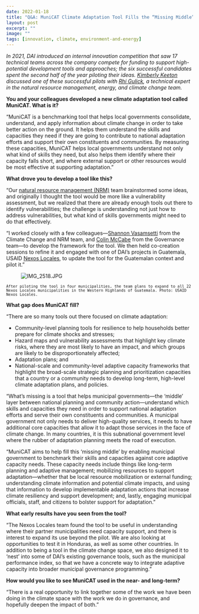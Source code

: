 ```yaml
---
date: 2022-01-18
title: "Q&A: MuniCAT Climate Adaptation Tool Fills the “Missing Middle”"
layout: post
excerpt: ""
image: ""
tags: [innovation, climate, environment-and-energy]
---
```

<p><em>In 2021, DAI introduced an internal innovation competition that saw 17 technical teams across the company compete for funding to support high-potential development tools and approaches; the six successful candidates spent the second half of the year piloting their ideas. <a href="https://www.linkedin.com/in/kimberlyekeeton/">Kimberly Keeton</a> discussed one of these successful pilots with <a href="https://www.dai.com/who-we-are/our-team/rhiannon-gulick">Rhi Gulick</a>, a technical expert in the natural resource management, energy, and climate change team.</em></p><p><strong>You and your colleagues developed a new climate adaptation tool called MuniCAT. What is it?</strong></p><p>“MuniCAT is a benchmarking tool that helps local governments consolidate, understand, and apply information about climate change in order to take better action on the ground. It helps them understand the skills and capacities they need if they are going to contribute to national adaptation efforts and support their own constituents and communities. By measuring these capacities, MuniCAT helps local governments understand not only what kind of skills they need, but also helps them identify where their capacity falls short, and where external support or other resources would be most effective at supporting adaptation.”</p><p><strong>What drove you to develop a tool like this?</strong></p><p>“Our <a href="https://www.dai.com/our-work/solutions/environment-solutions/natural-resource-management">natural resource management (NRM)</a> team brainstormed some ideas, and originally I thought the tool would be more like a vulnerability assessment, but we realized that there are already enough tools out there to identify vulnerabilities; the challenge is understanding not just how to address vulnerabilities, but what kind of skills governments might need to do that effectively.</p><p>“I worked closely with a few colleagues—<a href="https://www.dai.com/who-we-are/our-team/shannon-Vasamsetti">Shannon Vasamsetti</a> from the Climate Change and NRM team, and <a href="https://www.dai.com/who-we-are/our-team/colin-mccabe">Colin McCabe</a> from the Governance team—to develop the framework for the tool. We then held co-creation sessions to refine it and engaged with one of DAI’s projects in Guatemala, USAID <a href="https://www.dai.com/our-work/projects/guatemala-nexos-locales">Nexos Locales</a>, to update the tool for the Guatemalan context and pilot it.”</p><figure class="kg-card kg-image-card"><img src="https://pubs.ghost.io/uploads/IMG_2518.JPG" class="kg-image" alt="IMG_2518.JPG" loading="lazy"></figure><p><code><code>After piloting the tool in four municipalities, the team plans to expand to all 22 Nexos Locales municipalities in the Western Highlands of Guatemala. Photo: USAID Nexos Locales.</code></code></p><p><strong>What gap does MuniCAT fill?</strong></p><p>“There are so many tools out there focused on climate adaptation:</p><ul><li>Community-level planning tools for resilience to help households better prepare for climate shocks and stresses;</li><li>Hazard maps and vulnerability assessments that highlight key climate risks, where they are most likely to have an impact, and which groups are likely to be disproportionately affected;</li><li>Adaptation plans; and</li><li>National-scale and community-level adaptive capacity frameworks that highlight the broad-scale strategic planning and prioritization capacities that a country or a community needs to develop long-term, high-level climate adaptation plans, and policies.</li></ul><p>“What’s missing is a tool that helps municipal governments—the ‘middle’ layer between national planning and community action—understand which skills and capacities they need in order to support national adaptation efforts and serve their own constituents and communities. A municipal government not only needs to deliver high-quality services, it needs to have additional core capacities that allow it to adapt those services in the face of climate change. In many countries, it is this subnational government level where the rubber of adaptation planning meets the road of execution.</p><p>“MuniCAT aims to help fill this ‘missing middle’ by enabling municipal government to benchmark their skills and capacities against core adaptive capacity needs. These capacity needs include things like long-term planning and adaptive management; mobilizing resources to support adaptation—whether that be local resource mobilization or external funding; understanding climate information and potential climate impacts, and using that information to develop implementable adaptation actions that increase climate resiliency and support development; and, lastly, engaging municipal officials, staff, and citizens to bolster support for adaptation.”</p><p><strong>What early results have you seen from the tool?</strong></p><p>“The Nexos Locales team found the tool to be useful in understanding where their partner municipalities need capacity support, and there is interest to expand its use beyond the pilot. We are also looking at opportunities to test it in Honduras, as well as some other countries. In addition to being a tool in the climate change space, we also designed it to ‘nest’ into some of DAI’s existing governance tools, such as the municipal performance index, so that we have a concrete way to integrate adaptive capacity into broader municipal governance programming.”</p><p><strong>How would you like to see MuniCAT used in the near- and long-term?</strong></p><p>“There is a real opportunity to link together some of the work we have been doing in the climate space with the work we do in governance, and hopefully deepen the impact of both.”</p>
  